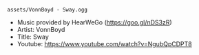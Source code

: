 `assets/VonnBoyd - Sway.ogg`

- Music provided by HearWeGo (https://goo.gl/nDS3zR)
- Artist: VonnBoyd
- Title: Sway
- Youtube: https://www.youtube.com/watch?v=NgubQpCDPT8
